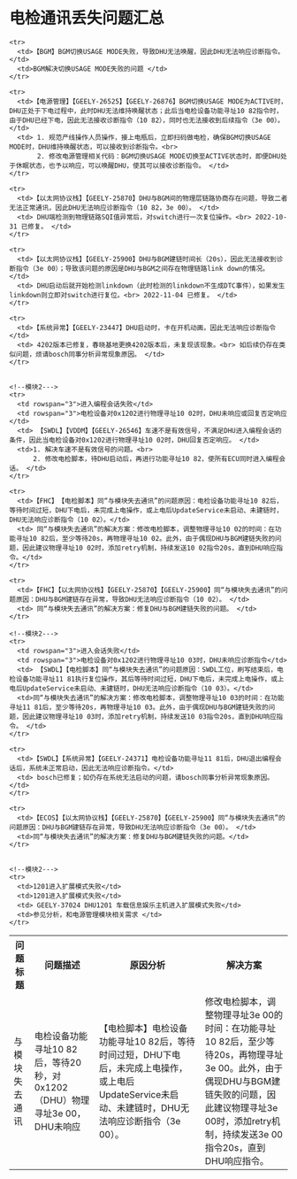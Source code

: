 # 电检通讯丢失问题汇总

<table>
    <tr>
      <th>问题标题</th>
  		<th>问题描述</th>
  		<th>原因分析</th>
  		<th>解决方案</th>
    </tr>
    <!--模块1--->
    <tr>
      <td rowspan="6">与模块失去通讯​</td>
  		<td rowspan="6">电检设备功能寻址10 82后，等待20秒，对0x1202（DHU）物理寻址3e 00，DHU未响应</td>
  		<td> 【电检脚本】电检设备功能寻址10 82后，等待时间过短，DHU下电后，未完成上电操作，或上电后UpdateService未启动、未建链时，DHU无法响应诊断指令（3e 00）。 </td>
  		<td> 修改电检脚本，调整物理寻址3e 00的时间：在功能寻址10 82后，至少等待20s，再物理寻址3e 00。此外，由于偶现DHU与BGM建链失败的问题，因此建议物理寻址3e 00时，添加retry机制，持续发送3e 00指令20s，直到DHU响应指令。 </td>  
    </tr>

    <tr>
      <td>【BGM】BGM切换USAGE MODE失败，导致DHU无法唤醒，因此DHU无法响应诊断指令。</td>
      <td>BGM解决切换USAGE MODE失败的问题 </td>
    </tr>

    <tr>
      <td>【电源管理】【GEELY-26525】【GEELY-26876】BGM切换USAGE MODE为ACTIVE时，DHU正处于下电过程中，此时DHU无法维持唤醒状态；此后当电检设备功能寻址10 82指令时，由于DHU已经下电，因此无法接收诊断指令（10 82），同时也无法接收到后续指令（3e 00）。 </td>
      <td> 1. 规范产线操作人员操作，接上电瓶后，立即扫码做电检，确保BGM切换USAGE MODE时，DHU维持唤醒状态，可以接收到诊断指令。<br>
           2. 修改电源管理相关代码：BGM切换USAGE MODE切换至ACTIVE状态时，即便DHU处于休眠状态，也予以响应，可以唤醒DHU，使其可以接收诊断指令。 </td>
    </tr>

    <tr>
      <td>【以太网协议栈】【GEELY-25870】DHU与BGM间的物理层链路协商存在问题，导致二者无法正常通讯，因此DHU无法响应诊断指令（10 82，3e 00）。 </td>
      <td> DHU端检测到物理链路SQI值异常后，对switch进行一次复位操作。<br> 2022-10-31 已修复。 </td>
    </tr>

    <tr>
      <td>【以太网协议栈】【GEELY-25900】DHU与BGM建链时间长（20s），因此无法接收到诊断指令（3e 00）；导致该问题的原因是DHU与BGM之间存在物理链路link down的情况。 </td>
      <td> DHU启动后就开始检测linkdown（此时检测的linkdown不生成DTC事件），如果发生linkdown则立即对switch进行复位。<br> 2022-11-04 已修复。 </td>
    </tr>

    <tr>
      <td>【系统异常】【GEELY-23447】DHU启动时，卡在开机动画，因此无法响应诊断指令 </td>
      <td> 4202版本已修复，春晓基地更换4202版本后，未复现该现象。<br> 如后续仍存在类似问题，烦请bosch同事分析异常现象原因。 </td>
    </tr>


    <!--模块2--->
    <tr>
      <td rowspan="3">进入编程会话失败</td>
      <td rowspan="3">电检设备对0x1202进行物理寻址10 02时，DHU未响应或回复否定响应</td>
      <td> 【SWDL】【VDDM】【GEELY-26546】车速不是有效信号，不满足DHU进入编程会话的条件，因此当电检设备对0x1202进行物理寻址10 02时，DHU回复否定响应。 </td>
      <td>1. 解决车速不是有效信号的问题。<br>
          2. 修改电检脚本，待DHU启动后，再进行功能寻址10 82，使所有ECU同时进入编程会话。 </td>  
    </tr>

    <tr>
      <td>【FHC】​【电检脚本】同“与模块失去通讯”的问题原因：电检设备功能寻址10 82后，等待时间过短，DHU下电后，未完成上电操作，或上电后UpdateService未启动、未建链时，DHU无法响应诊断指令（10 02）。</td>
      <td> 同“与模块失去通讯”的解决方案：修改电检脚本，调整物理寻址10 02的时间：在功能寻址10 82后，至少等待20s，再物理寻址10 02。此外，由于偶现DHU与BGM建链失败的问题，因此建议物理寻址10 02时，添加retry机制，持续发送10 02指令20s，直到DHU响应指令。</td>
    </tr>

    <tr>
      <td>【FHC】【以太网协议栈】【GEELY-25870】【GEELY-25900】同“与模块失去通讯”的问题原因：DHU与BGM建链存在异常，导致DHU无法响应诊断指令（10 02）。 </td>
      <td> 同“与模块失去通讯”的解决方案：修复DHU与BGM建链失败的问题。 </td>
    </tr>

    <!--模块2--->
    <tr>
      <td rowspan="3">进入会话失败</td>
      <td rowspan="3">电检设备对0x1202进行物理寻址10 03时，DHU未响应诊断指令</td>
      <td> ​【SWDL】【电检脚本】同“与模块失去通讯”的问题原因：SWDL工位，刷写结束后，电检设备功能寻址11 81执行复位操作，其后等待时间过短，DHU下电后，未完成上电操作，或上电后UpdateService未启动、未建链时，DHU无法响应诊断指令（10 03）。</td>
      <td>同“与模块失去通讯”的解决方案：修改电检脚本，调整物理寻址10 03的时间：在功能寻址11 81后，至少等待20s，再物理寻址10 03。此外，由于偶现DHU与BGM建链失败的问题，因此建议物理寻址10 03时，添加retry机制，持续发送10 03指令20s，直到DHU响应指令。 </td>  
    </tr>

    <tr>
      <td>​【SWDL】【系统异常】【GEELY-24371】电检设备功能寻址11 81后，DHU退出编程会话后，系统未正常启动，因此无法响应诊断指令。</td>
      <td> bosch已修复；如仍存在系统无法启动的问题，请bosch同事分析异常现象原因。</td>
    </tr>

    <tr>
      <td>【ECOS】【以太网协议栈】【GEELY-25870】【GEELY-25900】同“与模块失去通讯”的问题原因：DHU与BGM建链存在异常，导致DHU无法响应诊断指令（3e 00）。 </td>
      <td>同“与模块失去通讯”的解决方案：修复DHU与BGM建链失败的问题。</td>
    </tr>


    <!--模块2--->
    <tr>
      <td>1201进入扩展模式失败</td>
      <td>1201进入扩展模式失败</td>
      <td> ​GEELY-37024 DHU1201 车载信息娱乐主机进入扩展模式失败</td>
      <td>参见分析，和电源管理模块相关需求 </td>
    </tr>

</table>
